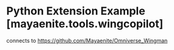 # Python Extension Example [mayaenite.tools.wingcopilot]

connects to https://github.com/Mayaenite/Omniverse_Wingman

